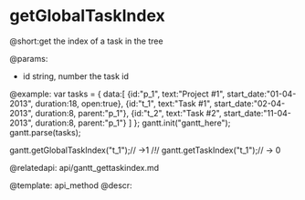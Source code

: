 getGlobalTaskIndex
=============

@short:get the index of a task in the tree
	


@params:
- id	string, number	the task id



@example:
var tasks = {
  data:[
     {id:"p_1", text:"Project #1", start_date:"01-04-2013", duration:18, 
     open:true},
     {id:"t_1", text:"Task #1", start_date:"02-04-2013", duration:8,
     parent:"p_1"},
     {id:"t_2", text:"Task #2", start_date:"11-04-2013", duration:8,
     parent:"p_1"}
   ]
};
gantt.init("gantt_here");
gantt.parse(tasks);

gantt.getGlobalTaskIndex("t_1");// ->1 /*!*/
gantt.getTaskIndex("t_1");// -> 0 

@relatedapi:
	api/gantt_gettaskindex.md
    
@template:	api_method
@descr:

